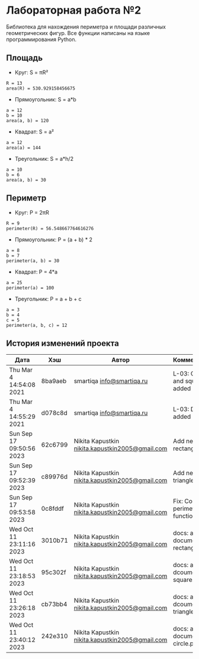 # Лабораторная работа №2
Библиотека для нахождения периметра и площади различных геометрических фигур. Все функции написаны на языке программирования Python.
## Площадь
- Круг: S = πR²
```
R = 13
area(R) = 530.929158456675
```
- Прямоугольник: S = a*b
```
a = 12
b = 10
area(a, b) = 120
```
- Квадрат: S = a²
```
a = 12
area(a) = 144
```
- Треугольник: S = a*h/2
```
a = 10
b = 6
area(a, b) = 30
```
## Периметр
- Круг: P = 2πR
```
R = 9
perimeter(R) = 56.548667764616276
```
- Прямоугольник: P = (a + b) * 2
```
a = 8
b = 7
perimeter(a, b) = 30
```
- Квадрат: P = 4*a
```
a = 25
perimeter(a) = 100
```
- Треугольник: P = a + b + c
```
a = 3
b = 4
c = 5
perimeter(a, b, c) = 12
```
## История изменений проекта

| Дата                     | Хэш     | Автор                                             | Комментарий                               |
|--------------------------|---------|---------------------------------------------------|-------------------------------------------|
| Thu Mar 4 14:54:08 2021  | 8ba9aeb | smartiqa <info@smartiqa.ru>                       | L-03: Circle and square added             |
| Thu Mar 4 14:55:29 2021  | d078c8d | smartiqa <info@smartiqa.ru>                       | L-03: Docs added                          |
| Sun Sep 17 09:50:56 2023 | 62c6799 | Nikita Kapustkin <nikita.kapustkin2005@gmail.com> | Add new file rectangle.py                 |
| Sun Sep 17 09:52:39 2023 | c89976d | Nikita Kapustkin <nikita.kapustkin2005@gmail.com> | Add new file triangle.py                  |
| Sun Sep 17 09:53:58 2023 | 0c8fddf | Nikita Kapustkin <nikita.kapustkin2005@gmail.com> | Fix: Correct perimeter function           |
| Wed Oct 11 23:11:16 2023 | 3010b71 | Nikita Kapustkin <nikita.kapustkin2005@gmail.com> | docs: add documentation rectangle.py      |
| Wed Oct 11 23:18:53 2023 | 95c302f | Nikita Kapustkin <nikita.kapustkin2005@gmail.com> | docs: add dcoumentation square.py         |
| Wed Oct 11 23:26:18 2023 | cb73bb4 | Nikita Kapustkin <nikita.kapustkin2005@gmail.com> | docs: add dcoumentation triangle.py       |
| Wed Oct 11 23:40:12 2023 | 242e310 | Nikita Kapustkin <nikita.kapustkin2005@gmail.com> | docs: add documentation circle.py         |
